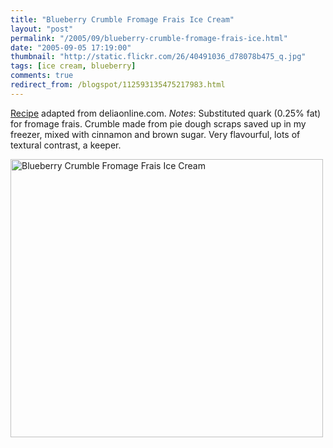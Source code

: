 ```yaml
---
title: "Blueberry Crumble Fromage Frais Ice Cream"
layout: "post"
permalink: "/2005/09/blueberry-crumble-fromage-frais-ice.html"
date: "2005-09-05 17:19:00"
thumbnail: "http://static.flickr.com/26/40491036_d78078b475_q.jpg"
tags: [ice cream, blueberry]
comments: true
redirect_from: /blogspot/112593135475217983.html
---
```


[Recipe](http://www.deliaonline.com/recipes/meals-and-courses/desserts/blueberry-crumble-fromage-frais-ice-cream) adapted from deliaonline.com. _Notes_: Substituted quark (0.25% fat) for fromage frais. Crumble made from pie dough scraps saved up in my freezer, mixed with cinnamon and brown sugar. Very flavourful, lots of textural contrast, a keeper.

<a data-flickr-embed="true"  href="https://www.flickr.com/photos/gnuf/40491036/" title="Blueberry Crumble Fromage Frais Ice Cream"><img src="https://c5.staticflickr.com/1/26/40491036_d78078b475.jpg" width="500" height="445" alt="Blueberry Crumble Fromage Frais Ice Cream"></a><script async src="//embedr.flickr.com/assets/client-code.js" charset="utf-8"></script>
